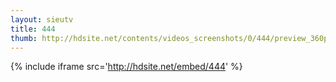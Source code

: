 ```yaml
---
layout: sieutv
title: 444
thumb: http://hdsite.net/contents/videos_screenshots/0/444/preview_360p.mp4.jpg
---
```

{% include iframe src='http://hdsite.net/embed/444' %}
 
